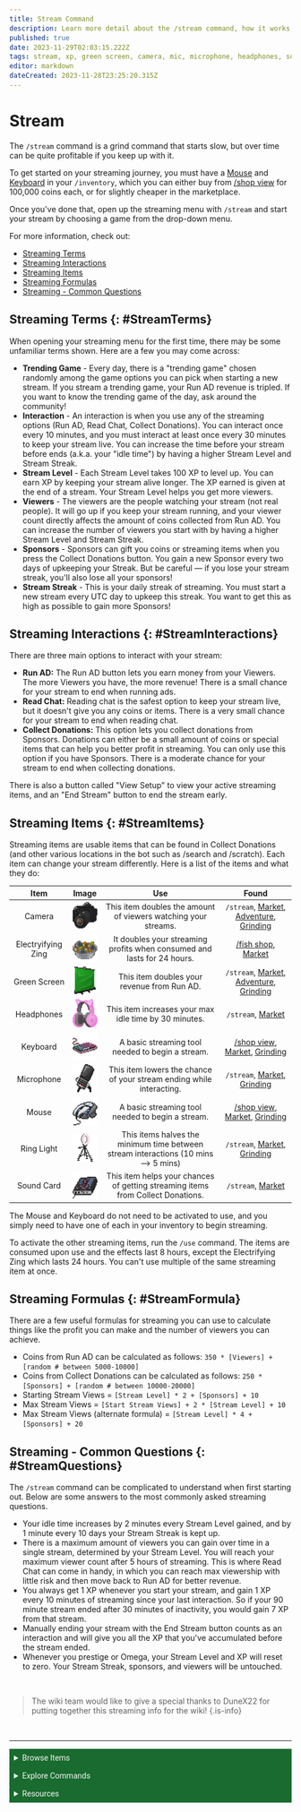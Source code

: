 ```yaml
---
title: Stream Command
description: Learn more detail about the /stream command, how it works, how to make the most money, and more.
published: true
date: 2023-11-29T02:03:15.222Z
tags: stream, xp, green screen, camera, mic, microphone, headphones, sound card, sponsors, viewers, level, interactions, ringlight, ring light, streaming
editor: markdown
dateCreated: 2023-11-28T23:25:20.315Z
---
```


# Stream
The `/stream` command is a grind command that starts slow, but over time can be quite profitable if you keep up with it.

To get started on your streaming journey, you must have a <a href="/Items/Tools#Mouse" target="_blank">Mouse</a> and <a href="/Items/Tools#Keyboard" target="_blank">Keyboard</a> in your `/inventory`, which you can either buy from <a href="/Bot-features/Currency-Commands/Basic-Commands#CoinShop" target="_blank">/shop view</a> for 100,000 coins each, or for slightly cheaper in the marketplace. 

Once you've done that, open up the streaming menu with `/stream` and start your stream by choosing a game from the drop-down menu. 

For more information, check out:
- <a href="/Bot-features/Currency-Commands/Streaming#StreamTerms" target="_blank">Streaming Terms</a>
- <a href="/Bot-features/Currency-Commands/Streaming#StreamInteractions" target="_blank">Streaming Interactions</a>
- <a href="/Bot-features/Currency-Commands/Streaming#StreamItems" target="_blank">Streaming Items</a>
- <a href="/Bot-features/Currency-Commands/Streaming#StreamFormulas" target="_blank">Streaming Formulas</a>
- <a href="/Bot-features/Currency-Commands/Streaming#StreamQuestions" target="_blank">Streaming - Common Questions </a>



## Streaming Terms {: #StreamTerms}
When opening your streaming menu for the first time, there may be some unfamiliar terms shown. Here are a few you may come across:

- **Trending Game** - Every day, there is a "trending game" chosen randomly among the game options you can pick when starting a new stream. If you stream a trending game, your Run AD revenue is tripled. If you want to know the trending game of the day, ask around the community!
- **Interaction** - An interaction is when you use any of the streaming options (Run AD, Read Chat, Collect Donations). You can interact once every 10 minutes, and you must interact at least once every 30 minutes to keep your stream live. You can increase the time before your stream before ends (a.k.a. your "idle time") by having a higher Stream Level and Stream Streak. 
- **Stream Level** - Each Stream Level takes 100 XP to level up. You can earn XP by keeping your stream alive longer. The XP earned is given at the end of a stream. Your Stream Level helps you get more viewers.
- **Viewers** - The viewers are the people watching your stream (not real people). It will go up if you keep your stream running, and your viewer count directly affects the amount of coins collected from Run AD. You can increase the number of viewers you start with by having a higher Stream Level and Stream Streak.
- **Sponsors** - Sponsors can gift you coins or streaming items when you press the Collect Donations button. You gain a new Sponsor every two days of upkeeping your Streak. But be careful — if you lose your stream streak, you'll also lose all your sponsors!
- **Stream Streak** - This is your daily streak of streaming. You must start a new stream every UTC day to upkeep this streak. You want to get this as high as possible to gain more Sponsors!

## Streaming Interactions {: #StreamInteractions}
There are three main options to interact with your stream:
- **Run AD:** The Run AD button lets you earn money from your Viewers. The more Viewers you have, the more revenue! There is a small chance for your stream to end when running ads.
- **Read Chat:** Reading chat is the safest option to keep your stream live, but it doesn't give you any coins or items. There is a very small chance for your stream to end when reading chat.
- **Collect Donations:** This option lets you collect donations from Sponsors. Donations can either be a small amount of coins or special items that can help you better profit in streaming. You can only use this option if you have Sponsors. There is a moderate chance for your stream to end when collecting donations.

There is also a button called "View Setup" to view your active streaming items, and an "End Stream" button to end the stream early.

## Streaming Items {: #StreamItems}
Streaming items are usable items that can be found in Collect Donations (and other various locations in the bot such as /search and /scratch). Each item can change your stream differently. Here is a list of the items and what they do:

| Item | Image | Use | Found
|:------:|:----:|:------:|:------:|
| Camera | <img src="/items/tools/camera.png" alt="Camera" width="50" height="50"> | This item doubles the amount of viewers watching your streams.  | `/stream`, <a href="/Bot-features/Currency-Commands/Market" target="_blank">Market</a>, <a href="/Bot-features/Currency-Commands/Adventure" target="_blank">Adventure</a>, <a href="/Bot-features/Currency-Commands/Grind-Commands" target="_blank">Grinding</a> |
| Electryifying Zing | <img src="/items/power-ups/electrifyingzing.gif" alt="Electrifying Zing" width="50" height="50"> | It doubles your streaming profits when consumed and lasts for 24 hours. | <a href="/Bot-features/Currency-Commands/Basic-Commands#FishingShop" target="_blank">/fish shop</a>, <a href="/Bot-features/Currency-Commands/Market" target="_blank">Market</a> |
|Green Screen | <img src="/items/tools/greenscreen.png" alt="Green Screen" width="50" height="50"> | This item doubles your revenue from Run AD. | `/stream`, <a href="/Bot-features/Currency-Commands/Market" target="_blank">Market</a>, <a href="/Bot-features/Currency-Commands/Adventure" target="_blank">Adventure</a>, <a href="/Bot-features/Currency-Commands/Grind-Commands" target="_blank">Grinding</a> |
|Headphones | <img src="/items/tools/headphones.png" alt="Head Phones" width="50" height="50"> | This item increases your max idle time by 30 minutes.| `/stream`, <a href="/Bot-features/Currency-Commands/Market" target="_blank">Market</a> |
| Keyboard | <img src="/items/tools/keyboard.png" alt="Keyboard" width="50" height="50"> | A basic streaming tool needed to begin a stream. |  <a href="/Bot-features/Currency-Commands/Basic-Commands#CoinShop" target="_blank">/shop view</a>, <a href="/Bot-features/Currency-Commands/Market" target="_blank">Market</a>, <a href="/Bot-features/Currency-Commands/Grind-Commands" target="_blank">Grinding</a> |
| Microphone | <img src="/items/tools/microphone.png" alt="Microphone" width="50" height="50"> | This item lowers the chance of your stream ending while interacting.|  `/stream`, <a href="/Bot-features/Currency-Commands/Market" target="_blank">Market</a>, <a href="/Bot-features/Currency-Commands/Grind-Commands" target="_blank">Grinding</a> |
| Mouse | <img src="/items/tools/mouse.png" alt="Mouse" width="50" height="50"> | A basic streaming tool needed to begin a stream. | <a href="/Bot-features/Currency-Commands/Basic-Commands#CoinShop" target="_blank">/shop view</a>, <a href="/Bot-features/Currency-Commands/Market" target="_blank">Market</a>, <a href="/Bot-features/Currency-Commands/Grind-Commands" target="_blank">Grinding</a> |
| Ring Light | <img src="/items/tools/ringlight.png" alt="Ring Light" width="50" height="50"> | This items halves the minimum time between stream interactions (10 mins —> 5 mins)| `/stream`, <a href="/Bot-features/Currency-Commands/Market" target="_blank">Market</a>, <a href="/Bot-features/Currency-Commands/Grind-Commands" target="_blank">Grinding</a> |
|Sound Card | <img src="/items/tools/soundcard.png" alt="Sound Card" width="50" height="50"> | This item helps your chances of getting streaming items from Collect Donations. | `/stream`, <a href="/Bot-features/Currency-Commands/Market" target="_blank">Market</a> |

The Mouse and Keyboard do not need to be activated to use, and you simply need to have one of each in your inventory to begin streaming.

To activate the other streaming items, run the `/use` command. The items are consumed upon use and the effects last 8 hours, except the Electrifying Zing which lasts 24 hours. You can't use multiple of the same streaming item at once.

## Streaming Formulas {: #StreamFormula}
There are a few useful formulas for streaming you can use to calculate things like the profit you can make and the number of viewers you can achieve.

- Coins from Run AD can be calculated as follows: 
`350 * [Viewers] + [random # between 5000-10000]`
- Coins from Collect Donations can be calculated as follows: 
`250 * [Sponsors] + [random # between 10000-20000]`
- Starting Stream Views = `[Stream Level] * 2 + [Sponsors] + 10`
- Max Stream Views = `[Start Stream Views] + 2 * [Stream Level] + 10`
- Max Stream Views (alternate formula) = `[Stream Level] * 4 + [Sponsors] + 20`

## Streaming - Common Questions {: #StreamQuestions}
The `/stream` command can be complicated to understand when first starting out. Below are some answers to the most commonly asked streaming questions.

- Your idle time increases by 2 minutes every Stream Level gained, and by 1 minute every 10 days your Stream Streak is kept up.
- There is a maximum amount of viewers you can gain over time in a single stream, determined by your Stream Level. You will reach your maximum viewer count after 5 hours of streaming. This is where Read Chat can come in handy, in which you can reach max viewership with little risk and then move back to Run AD for better revenue.
- You always get 1 XP whenever you start your stream, and gain 1 XP every 10 minutes of streaming since your last interaction. So if your 90 minute stream ended after 30 minutes of inactivity, you would gain 7 XP from that stream.
- Manually ending your stream with the End Stream button counts as an interaction and will give you all the XP that you've accumulated before the stream ended.
- Whenever you prestige or Omega, your Stream Level and XP will reset to zero. Your Stream Streak, sponsors, and viewers will be untouched.

<br>

> The wiki team would like to give a special thanks to DuneX22 for putting together this streaming info for the wiki!
{.is-info}

<br>

---

<body>
  <details closed>
    <summary style="background-color:#196b2f; color:#F5F5F5; font: 14px Roboto; padding: 8px;">Browse Items</summary>
      <div style="text-align: center;">  
      <p style="font: 12px Roboto; padding: 0 8px 3px 8px;">
          <a href="/Items/Collectables" target="_blank">Collectables</a> &#x2022; <a href="/Items/Consumables" target="_blank">Consumables</a> &#x2022; <a href="/Items/Drops" target="_blank">Drops</a> &#x2022; <a href="/Items/Fishing" target="_blank">Fishing "Items"</a> &#x2022; <a href="/Items/Lootboxes" target="_blank">Lootboxes</a> &#x2022; <a href="/Items/Packs" target="_blank">Packs</a> &#x2022; <a href="/Items/Power-ups" target="_blank">Power-ups</a> &#x2022; <a href="/Items/Sellables" target="_blank">Sellables</a> &#x2022; <a href="/Items/Tools" target="_blank">Tools</a>
        </p>
         </div>
    </details>
</body>

<body>
  <details closed>
    <summary style="background-color:#196b2f; color:#F5F5F5; font: 14px Roboto; padding: 8px;">Explore Commands</summary>
    <details>
      <summary style="background-color:#72ad70; color:#000000; font: 12px Roboto; padding: 8px;">Currency Commands</summary>
      <div style="text-align: center;"> 
      <p style="font: 12px Roboto; padding: 0 8px 3px 8px;"> <a href="/Bot-features/Currency-Commands/Achievements" target="_blank">Achievements</a> &#x2022; <a href="/Bot-features/Currency-Commands/Advancements" target="_blank">Advancements - (</a> <a href="/Bot-features/Currency-Commands/Advancements#LevelRewards" target="_blank">Levels</a>, <a href="/Bot-features/Currency-Commands/Advancements#Omega" target="_blank">Omega</a>, <a href="/Bot-features/Currency-Commands/Advancements#Prestige" target="_blank">Prestige</a>,  <a href="/Bot-features/Currency-Commands/Advancements/Upgrades" target="_blank">Upgrades</a>, <a href="/Bot-features/Currency-Commands/Advancements#Vote" target="_blank"> Vote</a>) <br> <a href="/Bot-features/Currency-Commands/Adventure" target="_blank">Adventure</a> &#x2022; <a href="/Bot-features/Currency-Commands/Badges" target="_blank">Badges</a> &#x2022; <a href="/Bot-features/Currency-Commands/Basic-Commands#Balance" target="_blank">Balance</a> &#x2022; <a href="/Bot-features/Currency-Commands/Rob-and-Heist#Bankrob" target="_blank">Bankrob</a> &#x2022; <a href="/Bot-features/Currency-Commands/Grind-Commands#Beg" target="_blank">Beg</a> &#x2022; <a href="/Bot-features/Currency-Commands/Bundles" target="_blank">Bundles</a> &#x2022; <a href="/Bot-features/Fun-Games-Image/Fun-and-Images#Compare" target="_blank">Compare</a> &#x2022; <a href="/Bot-features/Currency-Commands/Basic-Commands#Craft" target="_blank">Craft</a> &#x2022; <a href="/Bot-features/Currency-Commands/Grind-Commands#Crime" target="_blank">Crime</a> <br><a href="/Bot-features/Currency-Commands/Basic-Commands#Currencylog" target="_blank">Currencylog</a> &#x2022; <a href="/Bot-features/Currency-Commands/Basic-Commands#Daily" target="_blank">Daily</a> &#x2022; <a href="/Bot-features/Currency-Commands/Basic-Commands#Deposit" target="_blank">Deposit</a> &#x2022; <a href="/Bot-features/Currency-Commands/Grind-Commands#Dig" target="_blank">Dig</a> &#x2022; <a href="/Items/Drops" target="_blank">Drops</a> &#x2022; <a href="/Bot-features/Currency-Commands/Farm" target="_blank">Farm</a> &#x2022; <a href="/Bot-features/Currency-Commands/Grind-Commands/Fishing" target="_blank">Fishing</a> &#x2022; <a href="/Bot-features/Currency-Commands/Friends" target="_blank">Friends</a> &#x2022; <a href="/Bot-features/Currency-Commands/Serverevents-and-Giveaways#Giveaways" target="_blank">Giveaway</a> &#x2022; <a href="/Bot-features/Currency-Commands/Grind-Commands#Highlow" target="_blank">Highlow</a> &#x2022; <a href="/Bot-features/Currency-Commands/Grind-Commands#Hunt" target="_blank">Hunt</a> &#x2022; <a href="/Bot-features/Currency-Commands/Basic-Commands#Inventory" target="_blank">Inventory</a> &#x2022; <a href="/Bot-features/Currency-Commands/Basic-Commands#Item" target="_blank">Item</a> &#x2022; <a href="/Bot-features/Currency-Commands/Leaderboards" target="_blank">Leaderboard</a> &#x2022; <a href="/Bot-features/Currency-Commands/Lotteries" target="_blank">Lottery</a> &#x2022; <a href="/Bot-features/Currency-Commands/Market" target="_blank">Market</a> &#x2022; <a href="/Bot-features/Currency-Commands/Marriage" target="_blank">Marriage</a> &#x2022; <a href="/Bot-features/Currency-Commands/Advancements/Upgrades#Monthly" target="_blank">Monthly</a> <br> <a href="/Bot-features/Currency-Commands/Multipliers" target="_blank">Multipliers</a> &#x2022; <a href="/Bot-features/Currency-Commands/Basic-Commands#Notifications" target="_blank">Notifications</a> &#x2022; <a href="/Bot-features/Currency-Commands/Pets" target="_blank">Pets</a>  &#x2022; <a href="/Bot-features/Currency-Commands/Grind-Commands#Postmemes" target="_blank">Postmemes</a> &#x2022; <a href="/Bot-features/Currency-Commands/Basic-Commands/Profile" target="_blank">Profile</a> &#x2022; <a href="/Bot-features/Currency-Commands/Quests" target="_blank">Quests</a> &#x2022; <a href="/Bot-features/Currency-Commands/Basic-Commands#Remove" target="_blank">Remove</a> &#x2022; <a href="/Bot-features/Currency-Commands/Rob-and-Heist#Rob" target="_blank">Rob</a> <br> <a href="/Bot-features/Currency-Commands/Grind-Commands#Scratch" target="_blank">Scratch</a> &#x2022; <a href="/Bot-features/Currency-Commands/Grind-Commands#Search" target="_blank">Search</a> &#x2022; <a href="/Bot-features/Currency-Commands/Serverevents-and-Giveaways#Serverevents" target="_blank">Serverevents</a> &#x2022; <a href="/Bot-features/Currency-Commands/Basic-Commands#Shop" target="_blank">Shop</a> &#x2022; <a href="/Bot-features/Currency-Commands/Basic-Commands/Profile#Showcase" target="_blank">Showcase</a> &#x2022; <a href="/Bot-features/Currency-Commands/Skins" target="_blank">Skins</a> &#x2022; <a href="/Bot-features/Currency-Commands/Grind-Commands#Stream" target="_blank">Stream</a> &#x2022; <a href="/Bot-features/Utility-and-Config-Commands/Utility-Commands#Taxcalc" target="_blank">Taxcalc</a> <br> <a href="/Bot-features/Currency-Commands/Basic-Commands/Profile#Titles" target="_blank">Title</a> &#x2022; <a href="/Bot-features/Currency-Commands/Basic-Commands#Use" target="_blank">Use</a> &#x2022; <a href="/Bot-features/Currency-Commands/Basic-Commands#Vacation" target="_blank">Vacation</a> &#x2022; <a href="/Bot-features/Fun-Games-Image/Games-and-Wagers#Wagers" target="_blank">Wager</a> &#x2022; <a href="/About-Dank-Memer/Premium-users#Weekly" target="_blank">Weekly</a> &#x2022; <a href="/Bot-features/Currency-Commands/Basic-Commands#Withdraw" target="_blank">Withdraw</a> &#x2022; <a href="/Bot-features/Currency-Commands/Work" target="_blank">Work</a> </p>
      </div>
    </details>
    <details>
      <summary style="background-color:#72ad70; color:#000000; font: 12px Roboto; padding: 8px;">Fun, Game, and Image Commands</summary>
      <div style="text-align: center;"> 
      <p style="font: 12px Roboto; padding: 0 8px 3px 8px;"><a href="/Bot-features/Fun-Games-Image/Fun-and-Images#Ball" target="_blank">8ball</a> &#x2022; <a href="/Bot-features/Fun-Games-Image/Fun-and-Images#Animals" target="_blank">Animals</a> &#x2022;  <a href="/Bot-features/Fun-Games-Image/Fun-and-Images#Clap" target="_blank">Clap</a> &#x2022; <a href="/Bot-features/Fun-Games-Image/Games-and-Wagers#Fight" target="_blank">Fight</a> &#x2022; <a href="/Bot-features/Fun-Games-Image/Games-and-Wagers#Games" target="_blank">Game</a> &#x2022; <a href="/Bot-features/Fun-Games-Image/Fun-and-Images#Image" target="_blank">Image</a> &#x2022;  <a href="/Bot-features/Fun-Games-Image/Fun-and-Images#Meme" target="_blank">Meme</a> &#x2022;  <a href="/Bot-features/Fun-Games-Image/Fun-and-Images#Rate" target="_blank">Rate</a> &#x2022; <a href="/Bot-features/Fun-Games-Image/Fun-and-Images#Trivia" target="_blank">Trivia</a> &#x2022;  <a href="/Bot-features/Fun-Games-Image/Fun-and-Images#Xkcd" target="_blank">Xkcd</a> </p>
      </div>
    </details>
    <details>
      <summary style="background-color:#72ad70; color:#000000; font: 12px Roboto,sans-serif; padding: 8px;">Utility and Config Commands</summary>
      <div style="text-align: center;"> 
      <p style="font: 12px Roboto; padding: 0 8px 3px 8px;">
        <a href="/Bot-features/Utility-and-Config-Commands/Config-Commands#Alert" target="_blank">Alert</a> &#x2022; <a href="/Bot-features/Utility-and-Config-Commands/Config-Commands#Audit" target="_blank">Audit</a> &#x2022; <a href="/Bot-features/Utility-and-Config-Commands/Config-Commands#Automeme" target="_blank">Automeme</a> &#x2022; <a href="/Bot-features/Utility-and-Config-Commands/Config-Commands#Block" target="_blank">Block</a> &#x2022; <a href="/Bot-features/Utility-and-Config-Commands/Config-Commands#Disableuse" target="_blank">Disableuse</a> &#x2022; <a href="/Bot-features/Utility-and-Config-Commands/Config-Commands#Flow" target="_blank">Flow</a> &#x2022; <a href="/Resources/help" target="_blank">Help</a> &#x2022; <a href="/Bot-features/Utility-and-Config-Commands/Utility-Commands#Invite" target="_blank">Invite</a> &#x2022; <a href="/About-Dank-Memer/About-the-bot#Partners" target="_blank">Partners</a> &#x2022; <a href="/Bot-features/Utility-and-Config-Commands/Utility-Commands#Ping" target="_blank">Ping</a> <br> <a href="/About-Dank-Memer/Premium-users#PremiumCommands" target="_blank">Premium</a> &#x2022; <a href="/Bot-features/Utility-and-Config-Commands/Utility-Commands#Reminders" target="_blank">Reminder</a> &#x2022; <a href="/Resources/Reports-and-appeals" target="_blank">Report</a> &#x2022; <a href="/Bot-features/Utility-and-Config-Commands/Config-Commands#ServerSettings" target="_blank">Serversettings</a> &#x2022; <a href="/Bot-features/Utility-and-Config-Commands/Config-Commands#Settings" target="_blank">Settings</a> &#x2022; <a href="/Bot-features/Utility-and-Config-Commands/Utility-Commands#Usage" target="_blank">Usage</a> &#x2022; <a href="/About-Dank-Memer/Vote" target="_blank">Vote</a></p>
      </div>
    </details>
    <details>
      <summary style="background-color:#72ad70; color:#000000; font: 12px Roboto,sans-serif; padding: 8px;">Retired Commands and Features</summary>
      <div style="text-align: center;"> 
      <p style="font: 12px Roboto; padding: 0 8px 3px 8px;">
        <a href="/Bot-features/Retired-Features" target="_blank">Coming Soon!</a> &#x2022;</p>
      </div>
    </details>
  </details>
</body>
    
    

<body>
  <details closed>
    <summary style="background-color:#196b2f; color:#F5F5F5; font: 14px Roboto, sans-serif; padding: 8px;">Resources</summary>
      <div style="text-align: center;">  
      <p style="font: 12px Roboto, sans-serif; padding: 0 8px 3px 8px;"><a href="/Resources/FAQ" target="_blank">Frequently Asked Questions (FAQ) </a> &#x2022;  <a href="/About-Dank-Memer/Bot-rules" target="_blank">Bot Rules</a> &#x2022; <a href="/Resources/Bot-tutorials" target="_blank">Bot Tutorials</a> <br> <a href="/Resources/Changelog" target="_blank">Changelog</a> &#x2022; <a href="/Resources/Community-made-tools" target="_blank">Community Made Tools</a> <br> <a href="/Resources/Dank-Blog" target="_blank">Dank Blog</a> &#x2022; <a href="/Resources/help" target="_blank">Help Commands</a> &#x2022; <a href="/Resources/Reports-and-appeals" target="_blank">Reports and Appeals</a>
        </p>
         </div>
    </details>
</body>